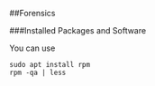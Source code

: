 
##Forensics

###Installed Packages and Software

You can use 
````
sudo apt install rpm
rpm -qa | less
````
